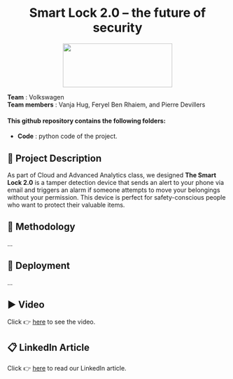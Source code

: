 <h1 align="center">Smart Lock 2.0 – the future of security</h1>
<p align="center">
<img src="https://upload.wikimedia.org/wikipedia/commons/thumb/2/2b/Logo_Université_de_Lausanne.svg/1280px-Logo_Université_de_Lausanne.svg.png" width="250" height="100"/> <br>
 </p>

**Team** : Volkswagen <br>
**Team members** : Vanja Hug, Feryel Ben Rhaiem, and Pierre Devillers

#### This github repository contains the following folders:
* **Code** : python code of the project. 

## 🚧   Project Description  
As part of Cloud and Advanced Analytics class, we designed **The Smart Lock 2.0** is a tamper detection device that sends an alert to your phone via email and triggers an alarm if someone attempts to move your belongings without your permission. This device is perfect for safety-conscious people who want to protect their valuable items.

## 🤔   Methodology 
... 

## 🚀   Deployment 
...

## ▶️   Video  
Click 👉 [here](https://youtu.be/9kISHGS8tyQ) to see the video.

## 📋   LinkedIn Article 
Click 👉 [here](https://youtu.be/9kISHGS8tyQ) to read our LinkedIn article.
